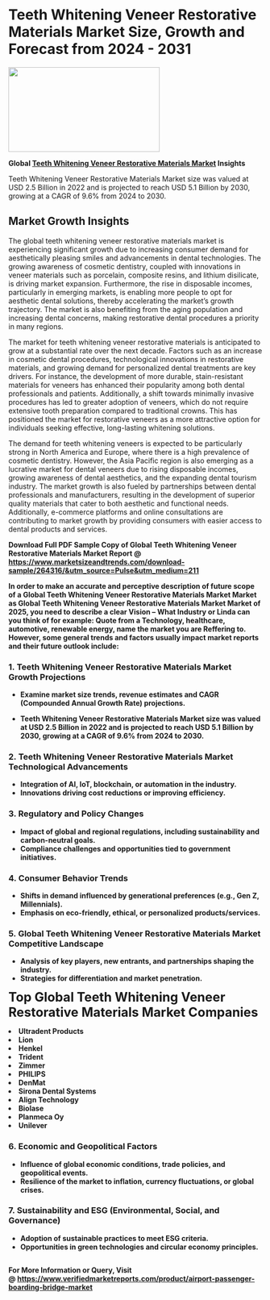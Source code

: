 <H1>Teeth Whitening Veneer Restorative Materials Market Size, Growth and Forecast from 2024 - 2031</H1><img class="aligncenter size-medium wp-image-584254" src="https://thirdeyenews.in/wp-content/uploads/2024/09/Global-Market-Research-300x168.jpeg" alt="" width="300" height="168" /><p><strong>Global&nbsp;<a href="https://www.marketsizeandtrends.com/download-sample/264316/&amp;utm_source=Pulse&amp;utm_medium=211">Teeth Whitening Veneer Restorative Materials Market</a> Insights</strong></p><p>Teeth Whitening Veneer Restorative Materials Market size was valued at USD 2.5 Billion in 2022 and is projected to reach USD 5.1 Billion by 2030, growing at a CAGR of 9.6% from 2024 to 2030.</p><p><h2>Market Growth Insights</h2> <p>The global teeth whitening veneer restorative materials market is experiencing significant growth due to increasing consumer demand for aesthetically pleasing smiles and advancements in dental technologies. The growing awareness of cosmetic dentistry, coupled with innovations in veneer materials such as porcelain, composite resins, and lithium disilicate, is driving market expansion. Furthermore, the rise in disposable incomes, particularly in emerging markets, is enabling more people to opt for aesthetic dental solutions, thereby accelerating the market’s growth trajectory. The market is also benefiting from the aging population and increasing dental concerns, making restorative dental procedures a priority in many regions.</p> <p><strong></strong></p> <p>The market for teeth whitening veneer restorative materials is anticipated to grow at a substantial rate over the next decade. Factors such as an increase in cosmetic dental procedures, technological innovations in restorative materials, and growing demand for personalized dental treatments are key drivers. For instance, the development of more durable, stain-resistant materials for veneers has enhanced their popularity among both dental professionals and patients. Additionally, a shift towards minimally invasive procedures has led to greater adoption of veneers, which do not require extensive tooth preparation compared to traditional crowns. This has positioned the market for restorative veneers as a more attractive option for individuals seeking effective, long-lasting whitening solutions.</p> <p>The demand for teeth whitening veneers is expected to be particularly strong in North America and Europe, where there is a high prevalence of cosmetic dentistry. However, the Asia Pacific region is also emerging as a lucrative market for dental veneers due to rising disposable incomes, growing awareness of dental aesthetics, and the expanding dental tourism industry. The market growth is also fueled by partnerships between dental professionals and manufacturers, resulting in the development of superior quality materials that cater to both aesthetic and functional needs. Additionally, e-commerce platforms and online consultations are contributing to market growth by providing consumers with easier access to dental products and services.</p> <p><strong></p><p><span class=""><strong>Download Full PDF Sample Copy of Global Teeth Whitening Veneer Restorative Materials Market Report</strong> @ <a href="https://www.marketsizeandtrends.com/download-sample/264316/&amp;utm_source=Pulse&amp;utm_medium=211" target="_blank">https://www.marketsizeandtrends.com/download-sample/264316/&amp;utm_source=Pulse&amp;utm_medium=211</a></span></p><p>In order to make an accurate and perceptive description of future scope of a Global&nbsp;Teeth Whitening Veneer Restorative Materials Market Market as Global&nbsp;Teeth Whitening Veneer Restorative Materials Market Market of 2025, you need to describe a clear Vision &ndash; What Industry or Linda can you think of for example: Quote from a Technology, healthcare, automotive, renewable energy, name the market you are Reffering to. However, some general trends and factors usually impact market reports and their future outlook include:</p><h3>1.&nbsp;<strong>Teeth Whitening Veneer Restorative Materials Market Growth Projections</strong></h3><ul><li>Examine market size trends, revenue estimates and CAGR (Compounded Annual Growth Rate) projections.</li><li><p>Teeth Whitening Veneer Restorative Materials Market size was valued at USD 2.5 Billion in 2022 and is projected to reach USD 5.1 Billion by 2030, growing at a CAGR of 9.6% from 2024 to 2030.</p></li></ul><h3>2.&nbsp;<strong>Teeth Whitening Veneer Restorative Materials Market Technological Advancements</strong></h3><ul><li>Integration of AI, IoT, blockchain, or automation in the industry.</li><li>Innovations driving cost reductions or improving efficiency.</li></ul><h3>3.&nbsp;<strong>Regulatory and Policy Changes</strong></h3><ul><li>Impact of global and regional regulations, including sustainability and carbon-neutral goals.</li><li>Compliance challenges and opportunities tied to government initiatives.</li></ul><h3>4.&nbsp;<strong>Consumer Behavior Trends</strong></h3><ul><li>Shifts in demand influenced by generational preferences (e.g., Gen Z, Millennials).</li><li>Emphasis on eco-friendly, ethical, or personalized products/services.</li></ul><h3>5.&nbsp;<strong>Global Teeth Whitening Veneer Restorative Materials Market Competitive Landscape</strong></h3><ul><li>Analysis of key players, new entrants, and partnerships shaping the industry.</li><li>Strategies for differentiation and market penetration.</li></ul><p data-pm-slice="1 1 []"><span style="color: inherit; font-family: inherit; font-size: 25px;">Top Global Teeth Whitening Veneer Restorative Materials Market Companies</span></p><div class="" data-test-id=""><p><li>Ultradent Products</li><li> Lion</li><li> Henkel</li><li> Trident</li><li> Zimmer</li><li> PHILIPS</li><li> DenMat</li><li> Sirona Dental Systems</li><li> Align Technology</li><li> Biolase</li><li> Planmeca Oy</li><li> Unilever</li></p></div><h3>6.&nbsp;<strong>Economic and Geopolitical Factors</strong></h3><ul><li>Influence of global economic conditions, trade policies, and geopolitical events.</li><li>Resilience of the market to inflation, currency fluctuations, or global crises.</li></ul><h3>7.&nbsp;<strong>Sustainability and ESG (Environmental, Social, and Governance)</strong></h3><ul><li>Adoption of sustainable practices to meet ESG criteria.</li><li>Opportunities in green technologies and circular economy principles.</li></ul><h2><strong style="font-size: 14px;">For More Information or Query, Visit @&nbsp;</strong><a style="background-color: #ffffff; font-size: 14px;" href="https://www.marketsizeandtrends.com/report/teeth-whitening-veneer-restorative-materials-market/" target="_blank">https://www.verifiedmarketreports.com/product/airport-passenger-boarding-bridge-market</a></h2>
